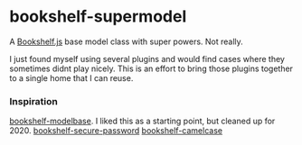 # bookshelf-supermodel

A [Bookshelf.js](https://github.com/tgriesser/bookshelf) base model class with super powers. Not really.

I just found myself using several plugins and would find cases where they sometimes didnt play nicely. This is an effort to bring those plugins together to a single home that I can reuse.

### Inspiration
[bookshelf-modelbase](github.com/bsiddiqui/bookshelf-modelbase). I liked this as a starting point, but cleaned up for 2020.
[bookshelf-secure-password](https://www.npmjs.com/package/bookshelf-secure-password)
[bookshelf-camelcase](https://www.npmjs.com/package/bookshelf-camelcase)

